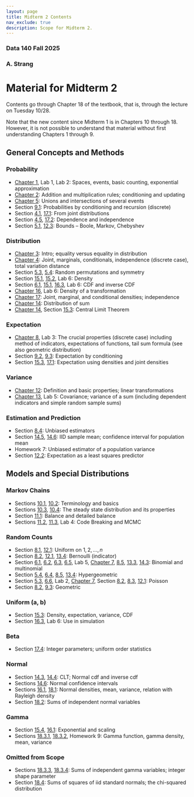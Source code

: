 ```yaml
---
layout: page
title: Midterm 2 Contents
nav_exclude: true
description: Scope for Midterm 2.
---
```

### Data 140 Fall 2025 ###
### A. Strang ###

# Material for Midterm 2 #

Contents go through Chapter 18 of the textbook, that is, through the lecture on Tuesday 10/28.

Note that the new content since Midterm 1 is in Chapters 10 through 18. However, it is not possible to understand that material without first understanding Chapters 1 through 9.

## General Concepts and Methods ##

### Probability ###
- [Chapter 1](http://prob140.org/textbook/content/Chapter_01/00_Fundamentals.html), Lab 1, Lab 2: Spaces, events, basic counting, exponential approximation
- [Chapter 2](http://prob140.org/textbook/content/Chapter_02/00_Calculating_Chances.html): Addition and multiplication rules; conditioning and updating
- [Chapter 5](http://prob140.org/textbook/content/Chapter_05/00_Collections_of_Events.html): Unions and intersections of several events
- Section [9.1](http://prob140.org/textbook/content/Chapter_09/01_Probability_by_Conditioning.html): Probabilities by conditioning and recursion (discrete)
- Section [4.1](http://prob140.org/textbook/content/Chapter_04/01_Joint_Distributions.html#), [17.1](http://prob140.org/textbook/content/Chapter_17/01_Probabilities_and_Expectations.html#probabilities-as-volumes): From joint distributions
- Section [4.5](http://prob140.org/textbook/content/Chapter_04/05_Dependence_and_Independence.html), [17.2](http://prob140.org/textbook/content/Chapter_17/02_Independence.html): Dependence and independence
- Section [5.1](http://prob140.org/textbook/content/Chapter_05/01_Bounding_the_Chance_of_a_Union.html), [12.3](http://prob140.org/textbook/content/Chapter_12/03_Bounds.html): Bounds – Boole, Markov, Chebyshev

### Distribution ###
- [Chapter 3](http://prob140.org/textbook/content/Chapter_03/00_Random_Variables.html): Intro; equality versus equality in distribution
- [Chapter 4](http://prob140.org/textbook/content/Chapter_04/00_Relations_Between_Variables.html): Joint, marginals, conditionals, independence (discrete case), total variation distance
- Section [5.3](http://prob140.org/textbook/content/Chapter_05/03_The_Matching_Problem.html), [5.4](http://prob140.org/textbook/content/Chapter_05/04_Sampling_Without_Replacement.html): Random permutations and symmetry
- Section [15.1](http://prob140.org/textbook/content/Chapter_15/01_Density_and_CDF.html), [15.2](http://prob140.org/textbook/content/Chapter_15/02_The_Meaning_of_Density.html), Lab 6: Density
- Section [6.1](http://prob140.org/textbook/content/Chapter_06/01_Binomial_Distribution.html#cumulative-distribution-function-cdf), [15.1](http://prob140.org/textbook/content/Chapter_15/01_Density_and_CDF.html), [16.3](http://prob140.org/textbook/content/Chapter_16/03_Simulation_via_the_CDF.html), Lab 6: CDF and inverse CDF
- [Chapter 16](http://prob140.org/textbook/content/Chapter_16/00_Transformations.html), Lab 6: Density of a transformation
- [Chapter 17](http://prob140.org/textbook/content/Chapter_17/00_Joint_Densities.html): Joint, marginal, and conditional densities; independence
- [Chapter 14](http://prob140.org/textbook/content/Chapter_14/00_The_Central_Limit_Theorem.html): Distribution of sum
- [Chapter 14](http://prob140.org/textbook/content/Chapter_14/00_The_Central_Limit_Theorem.html), Section [15.3](http://prob140.org/textbook/content/Chapter_15/03_Expectation.html#example-random-discs): Central Limit Theorem

### Expectation ###
- [Chapter 8](http://prob140.org/textbook/content/Chapter_08/00_Expectation.html), Lab 3: The crucial properties (discrete case) including method of indicators, expectations of functions, tail sum formula (see also geometric distribution)
- Section [9.2](http://prob140.org/textbook/content/Chapter_09/02_Expectation_by_Conditioning.html), [9.3](http://prob140.org/textbook/content/Chapter_09/03_Expected_Waiting_Times.html): Expectation by conditioning
- Section [15.3](http://prob140.org/textbook/content/Chapter_15/03_Expectation.html), [17.1](http://prob140.org/textbook/content/Chapter_17/01_Probabilities_and_Expectations.html): Expectation using densities and joint densities

### Variance ###
- [Chapter 12](http://prob140.org/textbook/content/Chapter_12/00_Standard_Deviation.html): Definition and basic properties; linear transformations
- [Chapter 13](http://prob140.org/textbook/content/Chapter_13/00_Variance_Via_Covariance.html), Lab 5: Covariance; variance of a sum (including dependent indicators and simple random sample sums)

### Estimation and Prediction ###
- Section [8.4](http://prob140.org/textbook/content/Chapter_08/04_Additivity.html#unbiased-estimator): Unbiased estimators
- Section [14.5](http://prob140.org/textbook/content/Chapter_14/05_The_Sample_Mean.html), [14.6](http://prob140.org/textbook/content/Chapter_14/06_Confidence_Intervals.html): IID sample mean; confidence interval for population mean
- Homework 7: Unbiased estimator of a population variance
- Section [12.2](http://prob140.org/textbook/content/Chapter_12/02_Prediction_and_Estimation.html): Expectation as a least squares predictor

## Models and Special Distributions ##

### Markov Chains ###
- Sections [10.1](http://prob140.org/textbook/content/Chapter_10/01_Transitions.html), [10.2](http://prob140.org/textbook/content/Chapter_10/02_Deconstructing_Chains.html): Terminology and basics
- Sections [10.3](http://prob140.org/textbook/content/Chapter_10/03_Long_Run_Behavior.html), [10.4](http://prob140.org/textbook/content/Chapter_10/04_Examples.html): The steady state distribution and its properties
- Section [11.1](http://prob140.org/textbook/content/Chapter_11/01_Balance_and_Detailed_Balance.html): Balance and detailed balance
- Sections [11.2](http://prob140.org/textbook/content/Chapter_11/02_Code_Breaking.html), [11.3](http://prob140.org/textbook/content/Chapter_11/03_Metropolis_Algorithm.html), Lab 4: Code Breaking and MCMC

### Random Counts ###
- Section [8.1](http://prob140.org/textbook/content/Chapter_08/02_Applying_the_Definition.html#uniform-on-an-interval-of-integers), [12.1](http://prob140.org/textbook/content/Chapter_12/01_Definition.html#uniform): Uniform on $1, 2, ..., n$
- Section [8.2](http://prob140.org/textbook/content/Chapter_08/02_Applying_the_Definition.html#bernoulli-and-indicators), [12.1](http://prob140.org/textbook/content/Chapter_12/01_Definition.html#indicator), [13.4](http://prob140.org/textbook/content/Chapter_13/04_Symmetry_and_Indicators.html#indicators): Bernoulli (indicator)
- Section [6.1](http://prob140.org/textbook/content/Chapter_06/01_Binomial_Distribution.html), [6.2](http://prob140.org/textbook/content/Chapter_06/02_Examples.html), [6.3](http://prob140.org/textbook/content/Chapter_06/03_Multinomial_Distribution.html), [6.5](http://prob140.org/textbook/content/Chapter_06/05_Odds_Ratios.html), Lab 5, [Chapter 7](http://prob140.org/textbook/content/Chapter_07/00_Poissonization.html), [8.5](http://prob140.org/textbook/content/Chapter_08/05_Method_of_Indicators.html#expectation-of-the-binomial), [13.3](http://prob140.org/textbook/content/Chapter_13/03_Sums_of_Independent_Variables.html#variance-of-the-binomial), [14.3](http://prob140.org/textbook/content/Chapter_14/03_Central_Limit_Theorem.html#approximating-the-binomial-n-p-distribution): Binomial and multinomial
- Section [5.4](http://prob140.org/textbook/content/Chapter_05/04_Sampling_Without_Replacement.html#counting-good-elements-in-a-simple-random-sample), [6.4](http://prob140.org/textbook/content/Chapter_06/04_The_Hypergeometric_Revisited.html), [8.5](http://prob140.org/textbook/content/Chapter_08/05_Method_of_Indicators.html#expectation-of-the-hypergeometric), [13.4](http://prob140.org/textbook/content/Chapter_13/04_Symmetry_and_Indicators.html#example-variance-of-the-hypergeometric): Hypergeometric
- Section [5.3](http://prob140.org/textbook/content/Chapter_05/03_The_Matching_Problem.html#k-matches), [6.6](http://prob140.org/textbook/content/Chapter_06/06_Law_of_Small_Numbers.html), Lab 2, [Chapter 7](http://prob140.org/textbook/content/Chapter_07/00_Poissonization.html), Section [8.2](http://prob140.org/textbook/content/Chapter_08/02_Applying_the_Definition.html#poisson), [8.3](http://prob140.org/textbook/content/Chapter_08/03_Expectations_of_Functions.html#e-x-x-1-for-a-poisson-variable-x), [12.1](http://prob140.org/textbook/content/Chapter_12/01_Definition.html#poisson): Poisson
- Section [8.2](http://prob140.org/textbook/content/Chapter_08/02_Applying_the_Definition.html#geometric), [9.3](http://prob140.org/textbook/content/Chapter_09/03_Expected_Waiting_Times.html): Geometric

### Uniform (a, b) ###
- Section [15.3](http://prob140.org/textbook/content/Chapter_15/03_Expectation.html#uniform-0-1): Density, expectation, variance, CDF
- Section [16.3](http://prob140.org/textbook/content/Chapter_16/03_Simulation_via_the_CDF.html), Lab 6: Use in simulation

### Beta ###
- Section [17.4](http://prob140.org/textbook/content/Chapter_17/04_Beta_Densities_with_Integer_Parameters.html): Integer parameters; uniform order statistics

### Normal ###
- Section [14.3](http://prob140.org/textbook/content/Chapter_14/03_Central_Limit_Theorem.html), [14.4](http://prob140.org/textbook/content/Chapter_14/04_SciPy_and_Normal_Curves.html): CLT; Normal cdf and inverse cdf
- Sections [14.6](http://prob140.org/textbook/content/Chapter_14/06_Confidence_Intervals.html): Normal confidence intervals
- Sections [16.1](http://prob140.org/textbook/content/Chapter_16/01_Linear_Transformations.html#the-normal-densities), [18.1](http://prob140.org/textbook/content/Chapter_18/01_Standard_Normal_Basics.html): Normal densities, mean, variance, relation with Rayleigh density
- Section [18.2](http://prob140.org/textbook/content/Chapter_18/02_Sums_of_Independent_Normal_Variables.html): Sums of independent normal variables


### Gamma ###
- Section [15.4](http://prob140.org/textbook/content/Chapter_15/04_Exponential_Distribution.html), [16.1](http://prob140.org/textbook/content/Chapter_16/01_Linear_Transformations.html#linear-transformation-exponential-density): Exponential and scaling
- Sections [18.3.1](http://prob140.org/textbook/content/Chapter_18/03_The_Gamma_Family.html), [18.3.2](http://prob140.org/textbook/content/Chapter_18/03_The_Gamma_Family.html#the-shape-parameter-r), Homework 9: Gamma function, gamma density, mean, variance

### Omitted from Scope ###
- Sections [18.3.3](http://prob140.org/textbook/content/Chapter_18/03_The_Gamma_Family.html#sums-of-independent-gamma-variables-with-the-same-rate), [18.3.4](http://prob140.org/textbook/content/Chapter_18/03_The_Gamma_Family.html#integer-shape-parameter): Sums of independent gamma variables; integer shape parameter
- Section [18.4](http://prob140.org/textbook/content/Chapter_18/04_Chi_Squared_Distributions.html): Sums of squares of iid standard normals; the chi-squared distribution
